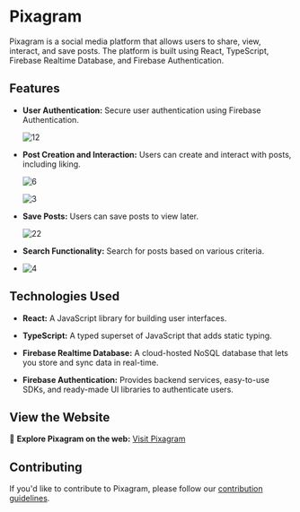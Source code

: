 # Pixagram

Pixagram is a social media platform that allows users to share, view, interact, and save posts. The platform is built using React, TypeScript, Firebase Realtime Database, and Firebase Authentication.

## Features

- **User Authentication:** Secure user authentication using Firebase Authentication.

  ![12](https://github.com/SenanQ94/Pixagram/assets/115164036/f3488af6-c6bf-45f2-92b6-2a0ffc48b70e)
  

- **Post Creation and Interaction:** Users can create and interact with posts, including liking.

  ![6](https://github.com/SenanQ94/Pixagram/assets/115164036/206c453e-7916-4ef5-98b0-f286f52155e1)

  ![3](https://github.com/SenanQ94/Pixagram/assets/115164036/d187b45b-176e-4d6a-9763-ed287d5e66d4)
  

- **Save Posts:** Users can save posts to view later.

  ![22](https://github.com/SenanQ94/Pixagram/assets/115164036/0b585d9c-026f-4ac1-a1fc-17241ce105fb)
  

- **Search Functionality:** Search for posts based on various criteria.
- 
  ![4](https://github.com/SenanQ94/Pixagram/assets/115164036/6e99b34a-49c8-492c-a921-6581e4c7e70a)

## Technologies Used

- **React:** A JavaScript library for building user interfaces.

- **TypeScript:** A typed superset of JavaScript that adds static typing.

- **Firebase Realtime Database:** A cloud-hosted NoSQL database that lets you store and sync data in real-time.

- **Firebase Authentication:** Provides backend services, easy-to-use SDKs, and ready-made UI libraries to authenticate users.

## View the Website

🚀 **Explore Pixagram on the web:** [Visit Pixagram](https://pixagram-a0161.firebaseapp.com/)

## Contributing

If you'd like to contribute to Pixagram, please follow our [contribution guidelines](CONTRIBUTING.md).
